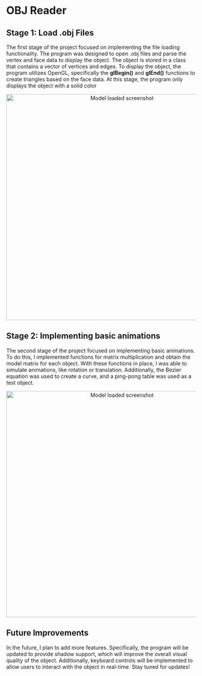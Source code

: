 # OBJ Reader

## Stage 1: Load .obj Files

The first stage of the project focused on implementing the file loading functionality. The program was designed to open .obj files and parse the vertex and face data to display the object. The object is stored in a class that contains a vector of vertices and edges. To display the object, the program utilizes OpenGL, specifically the **glBegin()** and **glEnd()** functions to create triangles based on the face data. At this stage, the program only displays the object with a solid color

<p align="center">
  <img src="https://github.com/RodrigoJC20/OBJ-Reader/blob/main/OBJ_Reader/img/dragon_preview.png" alt="Model loaded screenshot" width="600"/>
</p>

## Stage 2: Implementing basic animations

The second stage of the project focused on implementing basic animations. To do this, I implemented functions for matrix multiplication and obtain the model matrix for each object. With these functions in place, I was able to simulate animations, like rotation or translation. Additionally, the Bezier equation was used to create a curve, and a ping-pong table was used as a test object.

<p align="center">
  <img src="https://github.com/RodrigoJC20/OBJ-Reader/blob/main/OBJ_Reader/img/pingpong.gif" alt="Model loaded screenshot" width="600"/>
</p>

## Future Improvements

In the future, I plan to add more features. Specifically, the program will be updated to provide shadow support, which will improve the overall visual quality of the object. Additionally, keyboard controls will be implemented to allow users to interact with the object in real-time. Stay tuned for updates!

